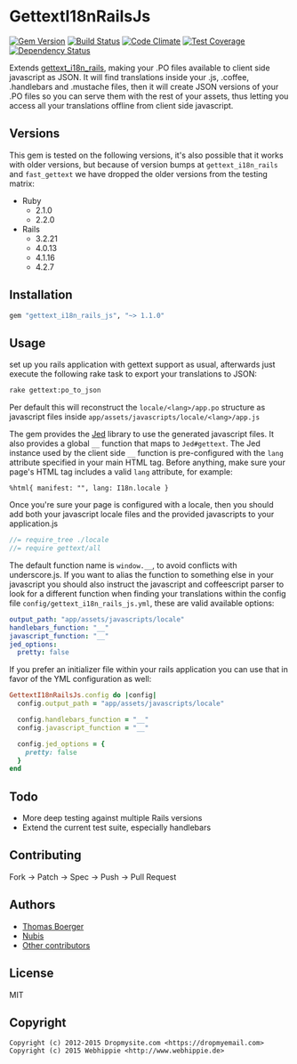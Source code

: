 # GettextI18nRailsJs

[![Gem Version](http://img.shields.io/gem/v/gettext_i18n_rails_js.svg)](https://rubygems.org/gems/gettext_i18n_rails_js)
[![Build Status](https://secure.travis-ci.org/webhippie/gettext_i18n_rails_js.svg)](https://travis-ci.org/webhippie/gettext_i18n_rails_js)
[![Code Climate](https://codeclimate.com/github/webhippie/gettext_i18n_rails_js.svg)](https://codeclimate.com/github/webhippie/gettext_i18n_rails_js)
[![Test Coverage](https://codeclimate.com/github/webhippie/gettext_i18n_rails_js/badges/coverage.svg)](https://codeclimate.com/github/webhippie/gettext_i18n_rails_js)
[![Dependency Status](https://gemnasium.com/webhippie/gettext_i18n_rails_js.svg)](https://gemnasium.com/webhippie/gettext_i18n_rails_js)

Extends [gettext_i18n_rails](https://github.com/grosser/gettext_i18n_rails),
making your .PO files available to client side javascript as JSON. It will find
translations inside your .js, .coffee, .handlebars and .mustache files, then it
will create JSON versions of your .PO files so you can serve them with the rest
of your assets, thus letting you access all your translations offline from
client side javascript.


## Versions

This gem is tested on the following versions, it's also possible that it works
with older versions, but because of version bumps at `gettext_i18n_rails` and
`fast_gettext` we have dropped the older versions from the testing matrix:

* Ruby
  * 2.1.0
  * 2.2.0
* Rails
  * 3.2.21
  * 4.0.13
  * 4.1.16
  * 4.2.7


## Installation

```ruby
gem "gettext_i18n_rails_js", "~> 1.1.0"
```


## Usage

set up you rails application with gettext support as usual, afterwards just
execute the following rake task to export your translations to JSON:

```bash
rake gettext:po_to_json
```

Per default this will reconstruct the ```locale/<lang>/app.po``` structure as
javascript files inside ```app/assets/javascripts/locale/<lang>/app.js```

The gem provides the [Jed](https://github.com/SlexAxton/Jed) library to use the
generated javascript files. It also provides a global ```__``` function that
maps to `Jed#gettext`. The Jed instance used by the client side ```__```
function is pre-configured with the ```lang``` attribute specified in your main
HTML tag. Before anything, make sure your page's HTML tag includes a valid
```lang``` attribute, for example:

```haml
%html{ manifest: "", lang: I18n.locale }
```

Once you're sure your page is configured with a locale, then you should add
both your javascript locale files and the provided javascripts to your
application.js

```js
//= require_tree ./locale
//= require gettext/all
```

The default function name is ```window.__```, to avoid conflicts with
underscore.js. If you want to alias the function to something else in your
javascript you should also instruct the javascript and coffeescript parser to
look for a different function when finding your translations within the config
file ```config/gettext_i18n_rails_js.yml```, these are valid available options:

```yml
output_path: "app/assets/javascripts/locale"
handlebars_function: "__"
javascript_function: "__"
jed_options:
  pretty: false
```

If you prefer an initializer file within your rails application you can use
that in favor of the YML configuration as well:

```ruby
GettextI18nRailsJs.config do |config|
  config.output_path = "app/assets/javascripts/locale"

  config.handlebars_function = "__"
  config.javascript_function = "__"

  config.jed_options = {
    pretty: false
  }
end
```


## Todo

* More deep testing against multiple Rails versions
* Extend the current test suite, especially handlebars


## Contributing

Fork -> Patch -> Spec -> Push -> Pull Request


## Authors

* [Thomas Boerger](https://github.com/tboerger)
* [Nubis](https://github.com/nubis)
* [Other contributors](https://github.com/webhippie/gettext_i18n_rails_js/graphs/contributors)


## License

MIT


## Copyright

```
Copyright (c) 2012-2015 Dropmysite.com <https://dropmyemail.com>
Copyright (c) 2015 Webhippie <http://www.webhippie.de>
```
